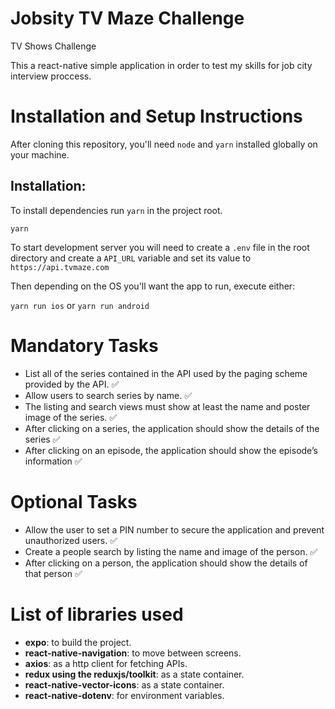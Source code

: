 # Jobsity TV Maze Challenge

TV Shows Challenge

This a react-native simple application in order to test my skills for job city interview proccess.

# Installation and Setup Instructions

After cloning this repository, you'll need `node` and `yarn` installed globally on your machine.

## Installation:

To install dependencies run `yarn` in the project root.

`yarn`

To start development server you will need to create a `.env` file in the root directory and create a `API_URL` variable and set its value to `https://api.tvmaze.com`

Then depending on the OS you'll want the app to run, execute either:

`yarn run ios` or `yarn run android`

# Mandatory Tasks

- List all of the series contained in the API used by the paging scheme provided by the API. ✅
- Allow users to search series by name. ✅
- The listing and search views must show at least the name and poster image of the series. ✅
- After clicking on a series, the application should show the details of the series ✅
- After clicking on an episode, the application should show the episode’s information ✅

# Optional Tasks

- Allow the user to set a PIN number to secure the application and prevent unauthorized users. ✅
- Create a people search by listing the name and image of the person. ✅
- After clicking on a person, the application should show the details of that person ✅

# List of libraries used

- **expo**: to build the project.
- **react-native-navigation**: to move between screens.
- **axios**: as a http client for fetching APIs.
- **redux using the reduxjs/toolkit**: as a state container.
- **react-native-vector-icons**: as a state container.
- **react-native-dotenv**: for environment variables.

